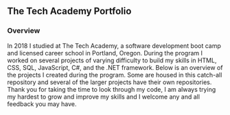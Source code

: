 <h2>The Tech Academy Portfolio</h2>
<h3>Overview</h3>
<p>In 2018 I studied at The Tech Academy, a software development boot camp and 
licensed career school in Portland, Oregon. During the program I worked on several
projects of varying difficulty to build my skills in HTML, CSS, SQL, JavaScript, C#,
and the .NET framework. Below is an overview of the projects I created
during the program. Some are housed in this catch-all repository and several of
the larger projects have their own repositories. Thank you for taking the time to
look through my code, I am always trying my hardest to grow and improve my skills
and I welcome any and all feedback you may have.</p>
